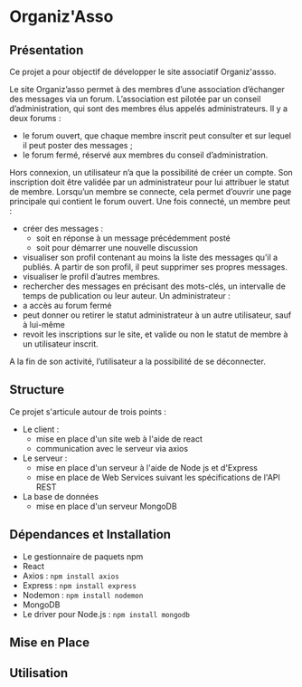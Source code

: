 # Organiz'Asso

## Présentation

Ce projet a pour objectif de développer le site associatif Organiz'assso.

Le site Organiz’asso permet à des membres d’une association d’échanger des messages via un forum.
L’association est pilotée par un conseil d’administration, qui sont des membres élus appelés administrateurs.
Il y a deux forums :
- le forum ouvert, que chaque membre inscrit peut consulter et sur lequel il peut poster des messages ;
-  le forum fermé, réservé aux membres du conseil d’administration.
  
Hors connexion, un utilisateur n’a que la possibilité de créer un compte. Son inscription doit être validée par
un administrateur pour lui attribuer le statut de membre.
Lorsqu’un membre se connecte, cela permet d’ouvrir une page principale qui contient le forum ouvert.
Une fois connecté, un membre peut :
- créer des messages :
  - soit en réponse à un message précédemment posté
  - soit pour démarrer une nouvelle discussion
- visualiser son profil contenant au moins la liste des messages qu’il a publiés. A partir de son profil, il
peut supprimer ses propres messages.
- visualiser le profil d’autres membres.
- rechercher des messages en précisant des mots-clés, un intervalle de temps de publication ou leur auteur.
Un administrateur :
- a accès au forum fermé
- peut donner ou retirer le statut administrateur à un autre utilisateur, sauf à lui-même
- revoit les inscriptions sur le site, et valide ou non le statut de membre à un utilisateur inscrit.

A la fin de son activité, l’utilisateur a la possibilité de se déconnecter.

## Structure

Ce projet s'articule autour de trois points :
- Le client :
  - mise en place d'un site web à l'aide de react
  - communication avec le serveur via axios
- Le serveur :
  - mise en place d'un serveur à l'aide de Node js et d'Express
  - mise en place de Web Services suivant les spécifications de l'API REST
- La base de données
  - mise en place d'un serveur MongoDB

## Dépendances et Installation

- Le gestionnaire de paquets npm
- React
- Axios : ```npm install axios```
- Express : ```npm install express```
- Nodemon : ```npm install nodemon```
- MongoDB
- Le driver pour Node.js : ```npm install
mongodb```

## Mise en Place

## Utilisation

